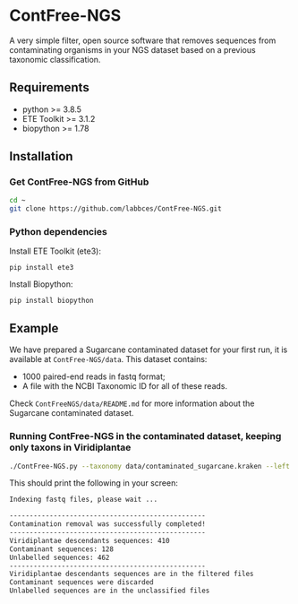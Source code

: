 # ContFree-NGS

A very simple filter, open source software that removes sequences from contaminating organisms in your NGS dataset based on a previous taxonomic classification.

## Requirements
* python >= 3.8.5
* ETE Toolkit >= 3.1.2
* biopython >= 1.78

## Installation

### Get ContFree-NGS from GitHub
```bash
cd ~
git clone https://github.com/labbces/ContFree-NGS.git 
```

### Python dependencies 

Install ETE Toolkit (ete3):
```
pip install ete3
```

Install Biopython:
```
pip install biopython
```

## Example 

We have prepared a Sugarcane contaminated dataset for your first run, it is available at `ContFree-NGS/data`. This dataset contains:
* 1000 paired-end reads in fastq format;
* A file with the NCBI Taxonomic ID for all of these reads. 

Check `ContFreeNGS/data/README.md` for more information about the Sugarcane contaminated dataset.

### Running ContFree-NGS in the contaminated dataset, keeping only taxons in Viridiplantae  
```bash
./ContFree-NGS.py --taxonomy data/contaminated_sugarcane.kraken --left data/contaminated_sugarcane_1.fastq --right data/contaminated_sugarcane_2.fastq --taxon Viridiplantae 
```

This should print the following in your screen:
```bash
Indexing fastq files, please wait ... 

-------------------------------------------------
Contamination removal was successfully completed!
-------------------------------------------------
Viridiplantae descendants sequences: 410
Contaminant sequences: 128
Unlabelled sequences: 462
-------------------------------------------------
Viridiplantae descendants sequences are in the filtered files
Contaminant sequences were discarded
Unlabelled sequences are in the unclassified files
```


